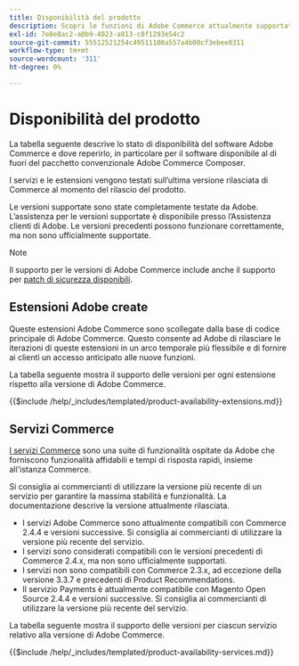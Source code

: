 ```yaml
---
title: Disponibilità del prodotto
description: Scopri le funzioni di Adobe Commerce attualmente supportate e verificane la compatibilità con specifiche versioni di Adobe Commerce.
exl-id: 7e8e8ac2-a0b9-4023-a813-c0f1293e54c2
source-git-commit: 55512521254c49511100a557a4b00cf3ebee0311
workflow-type: tm+mt
source-wordcount: '311'
ht-degree: 0%

---
```


# Disponibilità del prodotto

La tabella seguente descrive lo stato di disponibilità del software Adobe Commerce e dove reperirlo, in particolare per il software disponibile al di fuori del pacchetto convenzionale Adobe Commerce Composer.

I servizi e le estensioni vengono testati sull’ultima versione rilasciata di Commerce al momento del rilascio del prodotto.

Le versioni supportate sono state completamente testate da Adobe. L’assistenza per le versioni supportate è disponibile presso l’Assistenza clienti di Adobe. Le versioni precedenti possono funzionare correttamente, ma non sono ufficialmente supportate.

>[!NOTE]
>
>Il supporto per le versioni di Adobe Commerce include anche il supporto per [patch di sicurezza disponibili](versions.md).

## Estensioni Adobe create

Queste estensioni Adobe Commerce sono scollegate dalla base di codice principale di Adobe Commerce. Questo consente ad Adobe di rilasciare le iterazioni di queste estensioni in un arco temporale più flessibile e di fornire ai clienti un accesso anticipato alle nuove funzioni.

La tabella seguente mostra il supporto delle versioni per ogni estensione rispetto alla versione di Adobe Commerce.

{{$include /help/_includes/templated/product-availability-extensions.md}}

## Servizi Commerce

[I servizi Commerce](https://experienceleague.adobe.com/docs/commerce/user-guides/home.html) sono una suite di funzionalità ospitate da Adobe che forniscono funzionalità affidabili e tempi di risposta rapidi, insieme all&#39;istanza Commerce.

Si consiglia ai commercianti di utilizzare la versione più recente di un servizio per garantire la massima stabilità e funzionalità. La documentazione descrive la versione attualmente rilasciata.

* I servizi Adobe Commerce sono attualmente compatibili con Commerce 2.4.4 e versioni successive. Si consiglia ai commercianti di utilizzare la versione più recente del servizio.
* I servizi sono considerati compatibili con le versioni precedenti di Commerce 2.4.x, ma non sono ufficialmente supportati.
* I servizi non sono compatibili con Commerce 2.3.x, ad eccezione della versione 3.3.7 e precedenti di Product Recommendations.
* Il servizio Payments è attualmente compatibile con Magento Open Source 2.4.4 e versioni successive. Si consiglia ai commercianti di utilizzare la versione più recente del servizio.

La tabella seguente mostra il supporto delle versioni per ciascun servizio relativo alla versione di Adobe Commerce.

{{$include /help/_includes/templated/product-availability-services.md}}

<!-- Last updated from includes: 2025-08-06 12:51:01 -->
